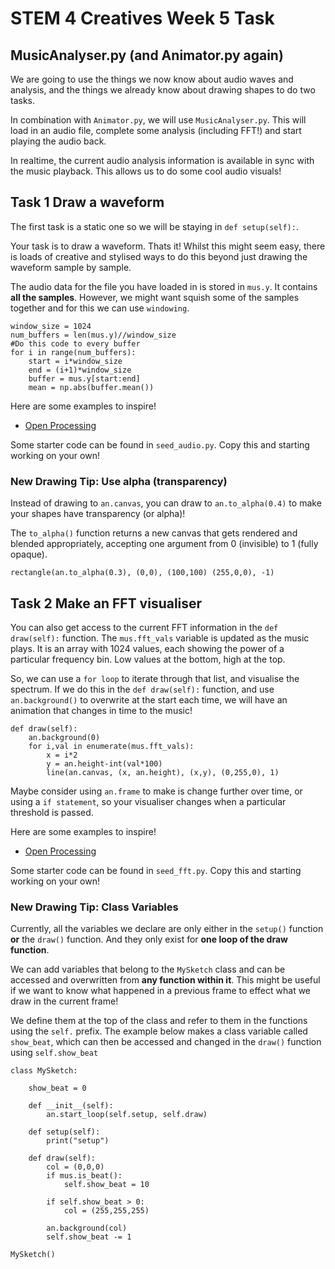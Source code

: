 # STEM 4 Creatives Week 5 Task

## MusicAnalyser.py (and Animator.py again)

We are going to use the things we now know about audio waves and analysis, and the things we already know about drawing shapes to do two tasks. 

In combination with ``Animator.py``, we will use ``MusicAnalyser.py``. This will load in an audio file, complete some analysis (including FFT!) and start playing the audio back. 

In realtime, the current audio analysis information is available in sync with the music playback. This allows us to do some cool audio visuals!

## Task 1 Draw a waveform 

The first task is a static one so we will be staying in ``def setup(self):``. 

Your task is to draw a waveform. Thats it! Whilst this might seem easy, there is loads of creative and stylised ways to do this beyond just drawing the waveform sample by sample.

The audio data for the file you have loaded in is stored in `mus.y`. It contains **all the samples**. However, we might want squish some of the samples together and for this we can use ``windowing``. 

```
window_size = 1024
num_buffers = len(mus.y)//window_size
#Do this code to every buffer
for i in range(num_buffers):
    start = i*window_size
    end = (i+1)*window_size
    buffer = mus.y[start:end]
    mean = np.abs(buffer.mean())
```

Here are some examples to inspire! 

* [Open Processing](https://openprocessing.org/browse/?time=anytime&type=all&q=waveform#)

Some starter code can be found in ``seed_audio.py``. Copy this and starting working on your own!

### New Drawing Tip: Use alpha (transparency)

Instead of drawing to ``an.canvas``, you can draw to ``an.to_alpha(0.4)`` to make your shapes have transparency (or alpha)!

The ``to_alpha()`` function returns a new canvas that gets rendered and blended appropriately, accepting one argument from 0 (invisible) to 1 (fully opaque).

```
rectangle(an.to_alpha(0.3), (0,0), (100,100) (255,0,0), -1)
```

## Task 2 Make an FFT visualiser 

You can also get access to the current FFT information in the `def draw(self):` function. The `mus.fft_vals` variable is updated as the music plays. It is an array with 1024 values, each showing the power of a particular frequency bin. Low values at the bottom, high at the top.

So, we can use a `for loop` to iterate through that list, and visualise the spectrum. If we do this in the `def draw(self):` function, and use `an.background()` to overwrite at the start each time, we will have an animation that changes in time to the music!

```
def draw(self):
    an.background(0)
    for i,val in enumerate(mus.fft_vals):
        x = i*2
        y = an.height-int(val*100)
        line(an.canvas, (x, an.height), (x,y), (0,255,0), 1)
```

Maybe consider using `an.frame` to make is change further over time, or using a `if statement`, so your visualiser changes when a particular threshold is passed.

Here are some examples to inspire! 

* [Open Processing](https://openprocessing.org/browse/?time=anytime&type=all&q=fft#)

Some starter code can be found in ``seed_fft.py``. Copy this and starting working on your own!

### New Drawing Tip: Class Variables 

Currently, all the variables we declare are only either in the ``setup()`` function **or** the ``draw()`` function. And they only exist for **one loop of the draw function**. 

We can add variables that belong to the ``MySketch`` class and can be accessed and overwritten from **any function within it**. This might be useful if we want to know what happened in a previous frame to effect what we draw in the current frame!

We define them at the top of the class and refer to them in the functions using the `self.` prefix. The example below makes a class variable called ``show_beat``, which can then be accessed and changed in the ``draw()`` function using ``self.show_beat``

```
class MySketch:

    show_beat = 0

    def __init__(self):
        an.start_loop(self.setup, self.draw)           
        
    def setup(self):
        print("setup")
        
    def draw(self):
        col = (0,0,0)
        if mus.is_beat():
            self.show_beat = 10
        
        if self.show_beat > 0:
            col = (255,255,255)
        
        an.background(col)
        self.show_beat -= 1

MySketch()  
```